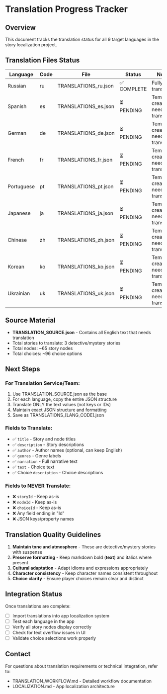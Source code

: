# Translation Progress Tracker

## Overview

This document tracks the translation status for all 9 target languages in the story localization project.

## Translation Files Status

| Language   | Code | File                 | Status      | Notes                               |
| ---------- | ---- | -------------------- | ----------- | ----------------------------------- |
| Russian    | ru   | TRANSLATIONS_ru.json | ✅ COMPLETE | Fully translated                    |
| Spanish    | es   | TRANSLATIONS_es.json | ⏳ PENDING  | Template created, needs translation |
| German     | de   | TRANSLATIONS_de.json | ⏳ PENDING  | Template created, needs translation |
| French     | fr   | TRANSLATIONS_fr.json | ⏳ PENDING  | Template created, needs translation |
| Portuguese | pt   | TRANSLATIONS_pt.json | ⏳ PENDING  | Template created, needs translation |
| Japanese   | ja   | TRANSLATIONS_ja.json | ⏳ PENDING  | Template created, needs translation |
| Chinese    | zh   | TRANSLATIONS_zh.json | ⏳ PENDING  | Template created, needs translation |
| Korean     | ko   | TRANSLATIONS_ko.json | ⏳ PENDING  | Template created, needs translation |
| Ukrainian  | uk   | TRANSLATIONS_uk.json | ⏳ PENDING  | Template created, needs translation |

## Source Material

- **TRANSLATION_SOURCE.json** - Contains all English text that needs translation
- Total stories to translate: 3 detective/mystery stories
- Total nodes: ~65 story nodes
- Total choices: ~96 choice options

## Next Steps

### For Translation Service/Team:

1. Use TRANSLATION_SOURCE.json as the base
2. For each language, copy the entire JSON structure
3. Translate ONLY the text values (not keys or IDs)
4. Maintain exact JSON structure and formatting
5. Save as TRANSLATIONS\_[LANG_CODE].json

### Fields to Translate:

- ✅ `title` - Story and node titles
- ✅ `description` - Story descriptions
- ✅ `author` - Author names (optional, can keep English)
- ✅ `genres` - Genre labels
- ✅ `narration` - Full narrative text
- ✅ `text` - Choice text
- ✅ Choice `description` - Choice descriptions

### Fields to NEVER Translate:

- ❌ `storyId` - Keep as-is
- ❌ `nodeId` - Keep as-is
- ❌ `choiceId` - Keep as-is
- ❌ Any field ending in "Id"
- ❌ JSON keys/property names

## Translation Quality Guidelines

1. **Maintain tone and atmosphere** - These are detective/mystery stories with suspense
2. **Preserve formatting** - Keep markdown bold (**text**) and italics where present
3. **Cultural adaptation** - Adapt idioms and expressions appropriately
4. **Character consistency** - Keep character names consistent throughout
5. **Choice clarity** - Ensure player choices remain clear and distinct

## Integration Status

Once translations are complete:

- [ ] Import translations into app localization system
- [ ] Test each language in the app
- [ ] Verify all story nodes display correctly
- [ ] Check for text overflow issues in UI
- [ ] Validate choice selections work properly

## Contact

For questions about translation requirements or technical integration, refer to:

- TRANSLATION_WORKFLOW.md - Detailed workflow documentation
- LOCALIZATION.md - App localization architecture
